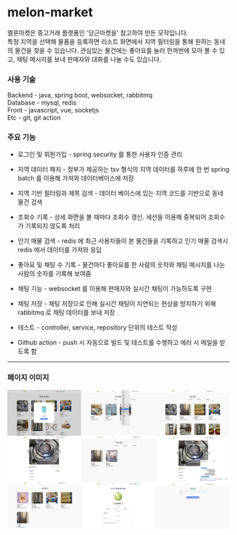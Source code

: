 # melon-market

멜론마켓은 중고거래 플랫폼인 '당근마켓을' 참고하여 만든 모작입니다.  
특정 지역을 선택해 물품을 등록하면 리스트 화면에서 지역 필터링을 통해 원하는 동네의 물건을 찾을 수 있습니다.
관심있는 물건에는 좋아요를 눌러 한꺼번에 모아 볼 수 있고, 채팅 메시지를 보내 판매자와 대화를 나눌 수도 있습니다.

### 사용 기술

Backend - java, spring boot, websocket, rabbitmq  
Database - mysql, redis  
Front - javascript, vue, socketjs  
Etc - git, git action

### 주요 기능

* 로그인 및 회원가입 - spring security 를 통한 사용자 인증 관리  
* 지역 데이터 패치 - 정부가 제공하는 tsv 형식의 지역 데이터를 하루에 한 번 spring batch 를 이용해 가져와 데이터베이스에 저장  
* 지역 기반 필터링과 제목 검색 - 데이터 베이스에 있는 지역 코드를 기반으로 동네 물건 검색  
* 조회수 기록 - 상세 화면을 볼 때마다 조회수 갱신. 세션을 이용해 중복되어 조회수가 기록되지 않도록 처리  
* 인기 매물 검색 - redis 에 최근 사용자들이 본 물건들을 기록하고 인기 매물 검색시 redis 에서 데이터를 가져와 응답  
* 좋아요 및 채팅 수 기록 - 물건마다 좋아요를 한 사람의 숫자와 채팅 메시지를 나눈 사람의 숫자를 기록해 보여줌  
* 채팅 기능 - websocket 를 이용해 판매자와 실시간 채팅이 가능하도록 구현  
* 채팅 저장 - 채팅 저장으로 인해 실시간 채팅이 지연되는 현상을 방지하기 위해 rabbitmq 로 채팅 데이터를 보내 저장  

* 테스트 - controller, service, repository 단위의 테스트 작성  
* Github action - push 시 자동으로 빌드 및 테스트를 수행하고 에러 시 메일을 받도록 함

---
### 페이지 이미지   

![](./picture.png)